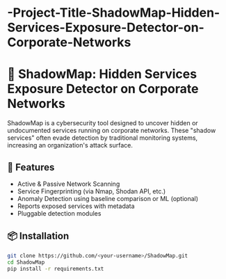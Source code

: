 # -Project-Title-ShadowMap-Hidden-Services-Exposure-Detector-on-Corporate-Networks
# 🔐 ShadowMap: Hidden Services Exposure Detector on Corporate Networks

ShadowMap is a cybersecurity tool designed to uncover hidden or undocumented services running on corporate networks. These "shadow services" often evade detection by traditional monitoring systems, increasing an organization's attack surface.

## 🚀 Features

- Active & Passive Network Scanning
- Service Fingerprinting (via Nmap, Shodan API, etc.)
- Anomaly Detection using baseline comparison or ML (optional)
- Reports exposed services with metadata
- Pluggable detection modules

## 📦 Installation

```bash
git clone https://github.com/<your-username>/ShadowMap.git
cd ShadowMap
pip install -r requirements.txt
